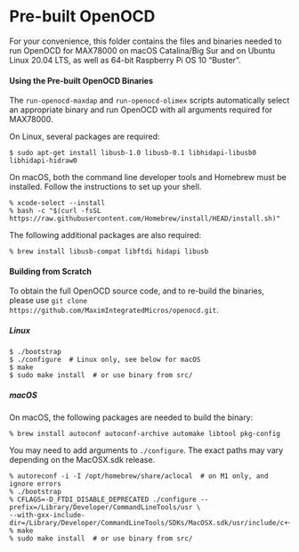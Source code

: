 # Pre-built OpenOCD

For your convenience, this folder contains the files and binaries needed to run OpenOCD for MAX78000 on macOS Catalina/Big Sur and on Ubuntu Linux 20.04 LTS, as well as 64-bit Raspberry Pi OS 10 “Buster”.



#### Using the Pre-built OpenOCD Binaries

The `run-openocd-maxdap` and `run-openocd-olimex` scripts automatically select an appropriate binary and run OpenOCD with all arguments required for MAX78000.

On Linux, several packages are required:

```shell
$ sudo apt-get install libusb-1.0 libusb-0.1 libhidapi-libusb0 libhidapi-hidraw0
```

On macOS, both the command line developer tools and Homebrew must be installed. Follow the instructions to set up your shell.

```shell
% xcode-select --install
% bash -c "$(curl -fsSL https://raw.githubusercontent.com/Homebrew/install/HEAD/install.sh)"
```

The following additional packages are also required:

```shell
% brew install libusb-compat libftdi hidapi libusb
```



#### Building from Scratch

To obtain the full OpenOCD source code, and to re-build the binaries, please use `git clone https://github.com/MaximIntegratedMicros/openocd.git`. 

##### Linux

```shell
$ ./bootstrap
$ ./configure  # Linux only, see below for macOS
$ make
$ sudo make install  # or use binary from src/
```

##### macOS

On macOS, the following packages are needed to build the binary:

```shell
% brew install autoconf autoconf-archive automake libtool pkg-config
```

You may need to add arguments to `./configure`. The exact paths may vary depending on the MacOSX.sdk release.

```shell
% autoreconf -i -I /opt/homebrew/share/aclocal  # on M1 only, and ignore errors
% ./bootstrap
% CFLAGS=-D_FTDI_DISABLE_DEPRECATED ./configure --prefix=/Library/Developer/CommandLineTools/usr \
--with-gxx-include-dir=/Library/Developer/CommandLineTools/SDKs/MacOSX.sdk/usr/include/c++/v1
% make
% sudo make install  # or use binary from src/
```

